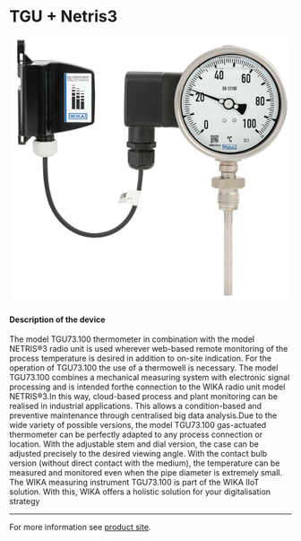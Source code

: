 # TGU + Netris3

![TGU_Netris3](../../../../../assets/TGU_Netris3.png)

#### Description of the device

The model TGU73.100 thermometer in combination with the model NETRIS®3 radio unit is used wherever web-based remote monitoring of the process temperature is desired in addition to on-site indication. For the operation of TGU73.100 the use of a thermowell is necessary.
The model TGU73.100 combines a mechanical measuring system with electronic signal processing and is intended forthe connection to the WIKA radio unit model NETRIS®3.In this way, cloud-based process and plant monitoring can be realised in industrial applications.
This allows a condition-based and preventive maintenance through centralised big data analysis.Due to the wide variety of possible versions, the model TGU73.100 gas-actuated thermometer can be perfectly adapted to any process connection or location. With the adjustable stem and dial version, the case can be adjusted precisely to the desired viewing angle. With the contact bulb version (without direct contact with the medium), the temperature can be measured and monitored even when the pipe diameter is extremely small.
The WIKA measuring instrument TGU73.100 is part of the
WIKA IIoT solution. With this, WIKA offers a holistic solution
for your digitalisation strategy

---

For more information see [product site](https://www.wika.com/en-en/tgu73_100.WIKA).
